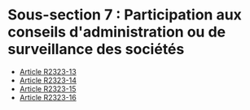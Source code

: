 # Sous-section 7 : Participation aux conseils d'administration  ou de surveillance des sociétés

* [Article R2323-13](./LEGIARTI000020464577.md)
* [Article R2323-14](./LEGIARTI000020644364.md)
* [Article R2323-15](./LEGIARTI000020464570.md)
* [Article R2323-16](./LEGIARTI000020464566.md)
